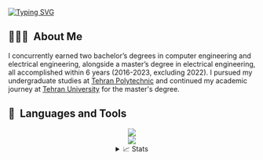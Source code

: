 
[![Typing SVG](https://readme-typing-svg.demolab.com?font=Georgia&duration=2002&pause=100&color=1C5483&multiline=true&width=500&height=80&lines=Mohammad+Hossein+Badiei;Federated+Learning+%7C+Adversarial+Training;Computer+Vision+%7C+Developing+Robust+Generative+Networks)](https://git.io/typing-svg)


## 👨🏻‍💻 &nbsp;About Me
I concurrently earned two bachelor’s degrees in computer engineering and electrical engineering, alongside a
master’s degree in electrical engineering, all accomplished within 6 years (2016-2023, excluding 2022). I pursued my undergraduate studies at [Tehran Polytechnic](https://aut.ac.ir/en) and continued my academic journey at [Tehran University](https://ut.ac.ir/en) for the master's degree.

## 🚀 &nbsp;Languages and Tools
<div align="center">
    <img src="https://skillicons.dev/icons?i=nodejs,python,cpp,c,matlab,js"/><br>
    <img src="https://skillicons.dev/icons?i=vuejs,css,html,java"/><br>
</div>

<div align="center">
<details>
<summary>📈 Stats</summary>
<br>

<!--![](http://github-profile-summary-cards.vercel.app/api/cards/profile-details?username=MhBadiei&theme=nord_bright) 

![](http://github-profile-summary-cards.vercel.app/api/cards/repos-per-language?username=MhBadiei&theme=nord_bright) 
![](http://github-profile-summary-cards.vercel.app/api/cards/most-commit-language?username=MhBadiei&theme=nord_bright) -->
<img src="https://myreadme.vercel.app/api/embed/MhBadiei?panels=userstatistics,toplanguages,commitgraph" alt="reimaginedreadme" />
</div>

<!--
**shabihish/shabihish** is a ✨ _special_ ✨ repository because its `README.md` (this file) appears on your GitHub profile.

Here are some ideas to get you started:

- 🔭 I’m currently working on ...
- 🌱 I’m currently learning ...
- 👯 I’m looking to collaborate on ...
- 🤔 I’m looking for help with ...
- 💬 Ask me about ...
- 📫 How to reach me: ...
- 😄 Pronouns: ...
- ⚡ Fun fact: ...
-->
<!---
- 👋 Hi, I’m @MhBadiei
- 👀 I’m interested in ...
- 🌱 I’m currently learning ...
- 💞️ I’m looking to collaborate on ...
- 📫 How to reach me ...

MhBadiei/MhBadiei is a ✨ special ✨ repository because its `README.md` (this file) appears on your GitHub profile.
You can click the Preview link to take a look at your changes.
--->
